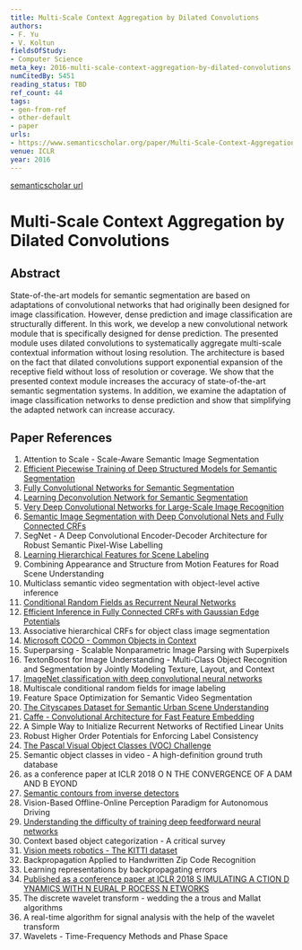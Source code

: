 ```yaml
---
title: Multi-Scale Context Aggregation by Dilated Convolutions
authors:
- F. Yu
- V. Koltun
fieldsOfStudy:
- Computer Science
meta_key: 2016-multi-scale-context-aggregation-by-dilated-convolutions
numCitedBy: 5451
reading_status: TBD
ref_count: 44
tags:
- gen-from-ref
- other-default
- paper
urls:
- https://www.semanticscholar.org/paper/Multi-Scale-Context-Aggregation-by-Dilated-Yu-Koltun/7f5fc84819c0cf94b771fe15141f65b123f7b8ec?sort=total-citations
venue: ICLR
year: 2016
---
```


[semanticscholar url](https://www.semanticscholar.org/paper/Multi-Scale-Context-Aggregation-by-Dilated-Yu-Koltun/7f5fc84819c0cf94b771fe15141f65b123f7b8ec?sort=total-citations)

# Multi-Scale Context Aggregation by Dilated Convolutions

## Abstract

State-of-the-art models for semantic segmentation are based on adaptations of convolutional networks that had originally been designed for image classification. However, dense prediction and image classification are structurally different. In this work, we develop a new convolutional network module that is specifically designed for dense prediction. The presented module uses dilated convolutions to systematically aggregate multi-scale contextual information without losing resolution. The architecture is based on the fact that dilated convolutions support exponential expansion of the receptive field without loss of resolution or coverage. We show that the presented context module increases the accuracy of state-of-the-art semantic segmentation systems. In addition, we examine the adaptation of image classification networks to dense prediction and show that simplifying the adapted network can increase accuracy.

## Paper References

1. Attention to Scale - Scale-Aware Semantic Image Segmentation
2. [Efficient Piecewise Training of Deep Structured Models for Semantic Segmentation](2016-efficient-piecewise-training-of-deep-structured-models-for-semantic-segmentation)
3. [Fully Convolutional Networks for Semantic Segmentation](2017-fully-convolutional-networks-for-semantic-segmentation)
4. [Learning Deconvolution Network for Semantic Segmentation](2015-learning-deconvolution-network-for-semantic-segmentation)
5. [Very Deep Convolutional Networks for Large-Scale Image Recognition](2014-vggnet.md)
6. [Semantic Image Segmentation with Deep Convolutional Nets and Fully Connected CRFs](2015-semantic-image-segmentation-with-deep-convolutional-nets-and-fully-connected-crfs)
7. SegNet - A Deep Convolutional Encoder-Decoder Architecture for Robust Semantic Pixel-Wise Labelling
8. [Learning Hierarchical Features for Scene Labeling](2013-learning-hierarchical-features-for-scene-labeling)
9. Combining Appearance and Structure from Motion Features for Road Scene Understanding
10. Multiclass semantic video segmentation with object-level active inference
11. [Conditional Random Fields as Recurrent Neural Networks](2015-conditional-random-fields-as-recurrent-neural-networks)
12. [Efficient Inference in Fully Connected CRFs with Gaussian Edge Potentials](2011-efficient-inference-in-fully-connected-crfs-with-gaussian-edge-potentials)
13. Associative hierarchical CRFs for object class image segmentation
14. [Microsoft COCO - Common Objects in Context](2014-microsoft-coco-common-objects-in-context)
15. Superparsing - Scalable Nonparametric Image Parsing with Superpixels
16. TextonBoost for Image Understanding - Multi-Class Object Recognition and Segmentation by Jointly Modeling Texture, Layout, and Context
17. [ImageNet classification with deep convolutional neural networks](2012-alexnet.md)
18. Multiscale conditional random fields for image labeling
19. Feature Space Optimization for Semantic Video Segmentation
20. [The Cityscapes Dataset for Semantic Urban Scene Understanding](2016-the-cityscapes-dataset-for-semantic-urban-scene-understanding)
21. [Caffe - Convolutional Architecture for Fast Feature Embedding](2014-caffe-convolutional-architecture-for-fast-feature-embedding)
22. A Simple Way to Initialize Recurrent Networks of Rectified Linear Units
23. Robust Higher Order Potentials for Enforcing Label Consistency
24. [The Pascal Visual Object Classes (VOC) Challenge](2009-the-pascal-visual-object-classes-voc-challenge)
25. Semantic object classes in video - A high-definition ground truth database
26. as a conference paper at ICLR 2018 O N THE CONVERGENCE OF A DAM AND B EYOND
27. [Semantic contours from inverse detectors](2011-semantic-contours-from-inverse-detectors)
28. Vision-Based Offline-Online Perception Paradigm for Autonomous Driving
29. [Understanding the difficulty of training deep feedforward neural networks](2010-understanding-the-difficulty-of-training-deep-feedforward-neural-networks)
30. Context based object categorization - A critical survey
31. [Vision meets robotics - The KITTI dataset](2013-vision-meets-robotics-the-kitti-dataset)
32. Backpropagation Applied to Handwritten Zip Code Recognition
33. Learning representations by backpropagating errors
34. [Published as a conference paper at ICLR 2018 S IMULATING A CTION D YNAMICS WITH N EURAL P ROCESS N ETWORKS](2018-published-as-a-conference-paper-at-iclr-2018-s-imulating-a-ction-d-ynamics-with-n-eural-p-rocess-n-etworks)
35. The discrete wavelet transform - wedding the a trous and Mallat algorithms
36. A real-time algorithm for signal analysis with the help of the wavelet transform
37. Wavelets - Time-Frequency Methods and Phase Space
